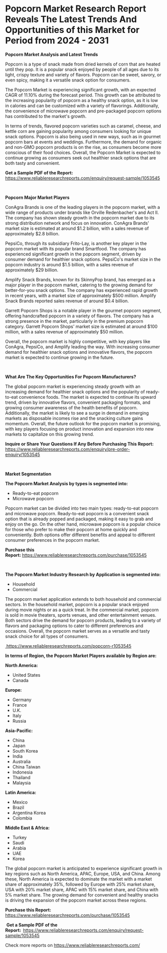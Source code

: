 <p><h1>Popcorn Market Research Report Reveals The Latest Trends And Opportunities of this Market for Period from 2024 - 2031</h1></p><p><strong>Popcorn Market Analysis and Latest Trends</strong></p>
<p><p>Popcorn is a type of snack made from dried kernels of corn that are heated until they pop. It is a popular snack enjoyed by people of all ages due to its light, crispy texture and variety of flavors. Popcorn can be sweet, savory, or even spicy, making it a versatile snack option for consumers.</p><p>The Popcorn Market is experiencing significant growth, with an expected CAGR of 11.10% during the forecast period. This growth can be attributed to the increasing popularity of popcorn as a healthy snack option, as it is low in calories and can be customized with a variety of flavorings. Additionally, the convenience of microwave popcorn and pre-packaged popcorn options has contributed to the market's growth.</p><p>In terms of trends, flavored popcorn varieties such as caramel, cheese, and kettle corn are gaining popularity among consumers looking for unique snack options. Popcorn is also being used in new ways, such as in gourmet popcorn bars at events and weddings. Furthermore, the demand for organic and non-GMO popcorn products is on the rise, as consumers become more conscious of their food choices. Overall, the Popcorn Market is expected to continue growing as consumers seek out healthier snack options that are both tasty and convenient.</p></p>
<p><strong>Get a Sample PDF of the Report:&nbsp;</strong> <a href="https://www.reliableresearchreports.com/enquiry/request-sample/1053545">https://www.reliableresearchreports.com/enquiry/request-sample/1053545</a></p>
<p>&nbsp;</p>
<p><strong>Popcorn Major Market Players</strong></p>
<p><p>ConAgra Brands is one of the leading players in the popcorn market, with a wide range of products under brands like Orville Redenbacher's and Act II. The company has shown steady growth in the popcorn market due to its strong distribution network and focus on innovation. ConAgra Brands' market size is estimated at around $1.2 billion, with a sales revenue of approximately $2.8 billion.</p><p>PepsiCo, through its subsidiary Frito-Lay, is another key player in the popcorn market with its popular brand Smartfood. The company has experienced significant growth in the popcorn segment, driven by consumer demand for healthier snack options. PepsiCo's market size in the popcorn industry is around $1.5 billion, with a sales revenue of approximately $29 billion.</p><p>Amplify Snack Brands, known for its SkinnyPop brand, has emerged as a major player in the popcorn market, catering to the growing demand for better-for-you snack options. The company has experienced rapid growth in recent years, with a market size of approximately $500 million. Amplify Snack Brands reported sales revenue of around $0.4 billion.</p><p>Garrett Popcorn Shops is a notable player in the gourmet popcorn segment, offering handcrafted popcorn in a variety of flavors. The company has a strong presence in the market, particularly in the premium popcorn category. Garrett Popcorn Shops' market size is estimated at around $100 million, with a sales revenue of approximately $50 million.</p><p>Overall, the popcorn market is highly competitive, with key players like ConAgra, PepsiCo, and Amplify leading the way. With increasing consumer demand for healthier snack options and innovative flavors, the popcorn market is expected to continue growing in the future.</p></p>
<p>&nbsp;</p>
<p><strong>What Are The Key Opportunities For Popcorn Manufacturers?</strong></p>
<p><p>The global popcorn market is experiencing steady growth with an increasing demand for healthier snack options and the popularity of ready-to-eat convenience foods. The market is expected to continue its upward trend, driven by innovative flavors, convenient packaging formats, and growing consumer awareness of the health benefits of popcorn. Additionally, the market is likely to see a surge in demand in emerging markets as disposable incomes rise and the snacking culture gains momentum. Overall, the future outlook for the popcorn market is promising, with key players focusing on product innovation and expansion into new markets to capitalize on this growing trend.</p></p>
<p><strong>Inquire or Share Your Questions If Any Before Purchasing This Report:</strong> <a href="https://www.reliableresearchreports.com/enquiry/pre-order-enquiry/1053545">https://www.reliableresearchreports.com/enquiry/pre-order-enquiry/1053545</a></p>
<p>&nbsp;</p>
<p><strong>Market Segmentation</strong></p>
<p><strong>The Popcorn Market Analysis by types is segmented into:</strong></p>
<p><ul><li>Ready-to-eat popcorn</li><li>Microwave popcorn</li></ul></p>
<p><p>Popcorn market can be divided into two main types: ready-to-eat popcorn and microwave popcorn. Ready-to-eat popcorn is a convenient snack option that is already popped and packaged, making it easy to grab and enjoy on the go. On the other hand, microwave popcorn is a popular choice for those who prefer to make their popcorn at home quickly and conveniently. Both options offer different benefits and appeal to different consumer preferences in the popcorn market.</p></p>
<p><strong>Purchase this Report:&nbsp;</strong><a href="https://www.reliableresearchreports.com/purchase/1053545">https://www.reliableresearchreports.com/purchase/1053545</a></p>
<p>&nbsp;</p>
<p><strong>The Popcorn Market Industry Research by Application is segmented into:</strong></p>
<p><ul><li>Household</li><li>Commercial</li></ul></p>
<p><p>The popcorn market application extends to both household and commercial sectors. In the household market, popcorn is a popular snack enjoyed during movie nights or as a quick treat. In the commercial market, popcorn is sold in movie theaters, sports venues, and other entertainment venues. Both sectors drive the demand for popcorn products, leading to a variety of flavors and packaging options to cater to different preferences and occasions. Overall, the popcorn market serves as a versatile and tasty snack choice for all types of consumers.</p></p>
<p><a href="https://www.reliableresearchreports.com/popcorn-r1053545">&nbsp;https://www.reliableresearchreports.com/popcorn-r1053545</a></p>
<p><strong>In terms of Region, the Popcorn Market Players available by Region are:</strong></p>
<p>
    <p> <strong> North America: </strong>
        <ul>
            <li>United States</li>
            <li>Canada</li>
        </ul>
        </p> 
    <p> <strong> Europe: </strong>
        <ul>
            <li>Germany</li>
            <li>France</li>
            <li>U.K.</li>
            <li>Italy</li>
            <li>Russia</li>
        </ul>
        </p> 
    <p> <strong> Asia-Pacific: </strong>
        <ul>
            <li>China</li>
            <li>Japan</li>
            <li>South Korea</li>
            <li>India</li>
            <li>Australia</li>
            <li>China Taiwan</li>
            <li>Indonesia</li>
            <li>Thailand</li>
            <li>Malaysia</li>
        </ul>
        </p> 
    <p> <strong> Latin America: </strong>
        <ul>
            <li>Mexico</li>
            <li>Brazil</li>
            <li>Argentina Korea</li>
            <li>Colombia</li>
        </ul>
        </p> 
    <p> <strong> Middle East & Africa: </strong>
        <ul>
            <li>Turkey</li>
            <li>Saudi</li>
            <li>Arabia</li>
            <li>UAE</li>
            <li>Korea</li>
        </ul>
    </p>
    </p>
<p><p>The global popcorn market is anticipated to experience significant growth in key regions such as North America, APAC, Europe, USA, and China. Among these, North America is expected to dominate the market with a market share of approximately 35%, followed by Europe with 25% market share, USA with 20% market share, APAC with 15% market share, and China with 5% market share. The growing demand for convenient and healthy snacks is driving the expansion of the popcorn market across these regions.</p></p>
<p><strong>Purchase this Report: </strong><a href="https://www.reliableresearchreports.com/purchase/1053545">https://www.reliableresearchreports.com/purchase/1053545</a></p>
<p>&nbsp;<strong>Get a Sample PDF of the Report:&nbsp;&nbsp;</strong><a href="https://www.reliableresearchreports.com/enquiry/request-sample/1053545">https://www.reliableresearchreports.com/enquiry/request-sample/1053545</a></p>
<p><strong></strong></p>
<p>Check more reports on <a href="https://www.reliableresearchreports.com/">https://www.reliableresearchreports.com/</a></p>